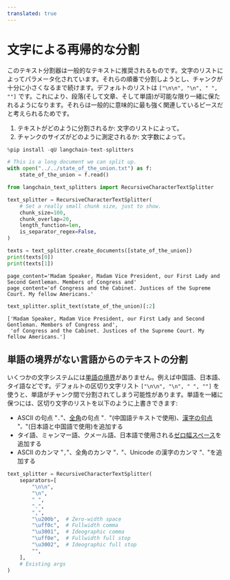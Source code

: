 ```yaml
---
translated: true
---
```


# 文字による再帰的な分割

このテキスト分割器は一般的なテキストに推奨されるものです。文字のリストによってパラメータ化されています。それらの順番で分割しようとし、チャンクが十分に小さくなるまで続けます。デフォルトのリストは `["\n\n", "\n", " ", ""]` です。これにより、段落(そして文章、そして単語)が可能な限り一緒に保たれるようになります。それらは一般的に意味的に最も強く関連しているピースだと考えられるためです。

1. テキストがどのように分割されるか: 文字のリストによって。
2. チャンクのサイズがどのように測定されるか: 文字数によって。

```python
%pip install -qU langchain-text-splitters
```

```python
# This is a long document we can split up.
with open("../../state_of_the_union.txt") as f:
    state_of_the_union = f.read()
```

```python
from langchain_text_splitters import RecursiveCharacterTextSplitter
```

```python
text_splitter = RecursiveCharacterTextSplitter(
    # Set a really small chunk size, just to show.
    chunk_size=100,
    chunk_overlap=20,
    length_function=len,
    is_separator_regex=False,
)
```

```python
texts = text_splitter.create_documents([state_of_the_union])
print(texts[0])
print(texts[1])
```

```output
page_content='Madam Speaker, Madam Vice President, our First Lady and Second Gentleman. Members of Congress and'
page_content='of Congress and the Cabinet. Justices of the Supreme Court. My fellow Americans.'
```

```python
text_splitter.split_text(state_of_the_union)[:2]
```

```output
['Madam Speaker, Madam Vice President, our First Lady and Second Gentleman. Members of Congress and',
 'of Congress and the Cabinet. Justices of the Supreme Court. My fellow Americans.']
```

## 単語の境界がない言語からのテキストの分割

いくつかの文字システムには[単語の境界](https://en.wikipedia.org/wiki/Category:Writing_systems_without_word_boundaries)がありません。例えば中国語、日本語、タイ語などです。デフォルトの区切り文字リスト `["\n\n", "\n", " ", ""]` を使うと、単語がチャンク間で分割されてしまう可能性があります。単語を一緒に保つには、区切り文字のリストを以下のように上書きできます:

* ASCII の句点 "`.`"、[全角](https://en.wikipedia.org/wiki/Halfwidth_and_Fullwidth_Forms_(Unicode_block))の句点 "`．`"(中国語テキストで使用)、[漢字の句点](https://en.wikipedia.org/wiki/CJK_Symbols_and_Punctuation) "`。`"(日本語と中国語で使用)を追加する
* タイ語、ミャンマー語、クメール語、日本語で使用される[ゼロ幅スペース](https://en.wikipedia.org/wiki/Zero-width_space)を追加する
* ASCII のカンマ "`,`"、全角のカンマ "`，`"、Unicode の漢字のカンマ "`、`"を追加する

```python
text_splitter = RecursiveCharacterTextSplitter(
    separators=[
        "\n\n",
        "\n",
        " ",
        ".",
        ",",
        "\u200b",  # Zero-width space
        "\uff0c",  # Fullwidth comma
        "\u3001",  # Ideographic comma
        "\uff0e",  # Fullwidth full stop
        "\u3002",  # Ideographic full stop
        "",
    ],
    # Existing args
)
```
